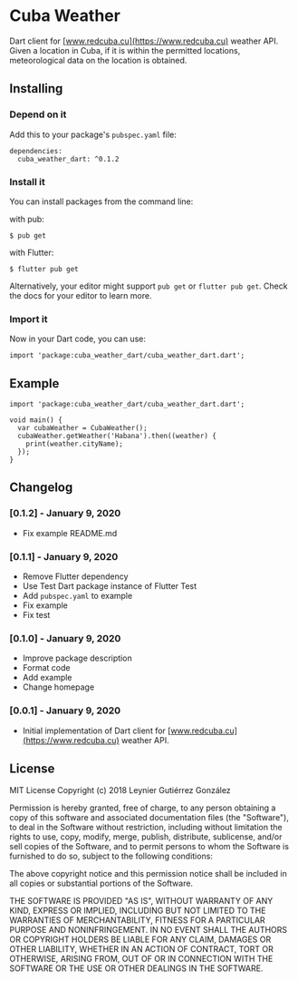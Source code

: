 # Cuba Weather

Dart client for [www.redcuba.cu](https://www.redcuba.cu) weather API. Given a location in Cuba, if it is within the permitted locations, meteorological data on the location is obtained.

## Installing

### Depend on it

Add this to your package's `pubspec.yaml` file:

```[yaml]
dependencies:
  cuba_weather_dart: ^0.1.2
```

### Install it

You can install packages from the command line:

with pub:

```[bash]
$ pub get
```

with Flutter:

```[bash]
$ flutter pub get
```

Alternatively, your editor might support `pub get` or `flutter pub get`. Check the docs for your editor to learn more.

### Import it

Now in your Dart code, you can use:

```[dart]
import 'package:cuba_weather_dart/cuba_weather_dart.dart';
```

## Example

```[dart]
import 'package:cuba_weather_dart/cuba_weather_dart.dart';

void main() {
  var cubaWeather = CubaWeather();
  cubaWeather.getWeather('Habana').then((weather) {
    print(weather.cityName);
  });
}
```

## Changelog

### [0.1.2] - January 9, 2020

* Fix example README.md

### [0.1.1] - January 9, 2020

* Remove Flutter dependency
* Use Test Dart package instance of Flutter Test
* Add `pubspec.yaml` to example
* Fix example
* Fix test

### [0.1.0] - January 9, 2020

* Improve package description
* Format code
* Add example
* Change homepage

### [0.0.1] - January 9, 2020

* Initial implementation of Dart client for [www.redcuba.cu](https://www.redcuba.cu) weather API.

## License

MIT License
Copyright (c) 2018 Leynier Gutiérrez González

Permission is hereby granted, free of charge, to any person obtaining a copy of this software and associated documentation files (the "Software"), to deal in the Software without restriction, including without limitation the rights to use, copy, modify, merge, publish, distribute, sublicense, and/or sell copies of the Software, and to permit persons to whom the Software is furnished to do so, subject to the following conditions:

The above copyright notice and this permission notice shall be included in all copies or substantial portions of the Software.

THE SOFTWARE IS PROVIDED "AS IS", WITHOUT WARRANTY OF ANY KIND, EXPRESS OR IMPLIED, INCLUDING BUT NOT LIMITED TO THE WARRANTIES OF MERCHANTABILITY, FITNESS FOR A PARTICULAR PURPOSE AND NONINFRINGEMENT. IN NO EVENT SHALL THE AUTHORS OR COPYRIGHT HOLDERS BE LIABLE FOR ANY CLAIM, DAMAGES OR OTHER LIABILITY, WHETHER IN AN ACTION OF CONTRACT, TORT OR OTHERWISE, ARISING FROM, OUT OF OR IN CONNECTION WITH THE SOFTWARE OR THE USE OR OTHER DEALINGS IN THE SOFTWARE.
